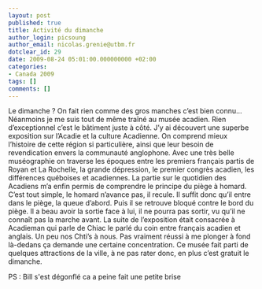 ```yaml
---
layout: post
published: true
title: Activité du dimanche
author_login: picsoung
author_email: nicolas.grenie@utbm.fr
dotclear_id: 29
date: 2009-08-24 05:01:00.000000000 +02:00
categories:
- Canada 2009
tags: []
comments: []
---
```

<p>Le dimanche&nbsp;? On fait rien comme des gros manches c’est bien connu… Néanmoins je me suis tout de même traîné au musée acadien. Rien d’exceptionnel c’est le bâtiment juste à côté. J’y ai découvert une superbe exposition sur l’Acadie et la culture Acadienne. On comprend mieux l’histoire de cette région si particulière, ainsi que leur besoin de revendication envers la communauté anglophone.
Avec une très belle muséographie on traverse les époques entre les premiers français partis de Royan et La Rochelle, la grande dépression, le premier congrès acadien, les différences québoises et acadiennes. La partie sur le quotidien des Acadiens m’a enfin permis de comprendre le principe du piège à homard.
C’est tout simple, le homard n’avance pas, il recule. Il suffit donc qu’il entre dans le piège, la queue d’abord. Puis il se retrouve bloqué contre le bord du piège. Il a beau avoir la sortie face à lui, il ne pourra pas sortir, vu qu’il ne connaît pas la marche avant.
La suite de l’exposition était consacrée à Acadieman qui parle de Chiac le parlé du coin entre français acadien et anglais. Un peu nos Chti’s à nous. Pas vraiment réussi à me plonger à fond là-dedans ça demande une certaine concentration.
Ce musée fait parti de quelques attractions de la ville, à ne pas rater donc, en plus c’est gratuit le dimanche.</p>



<p>PS&nbsp;: Bill s'est dégonflé ca a peine fait une petite brise</p>

